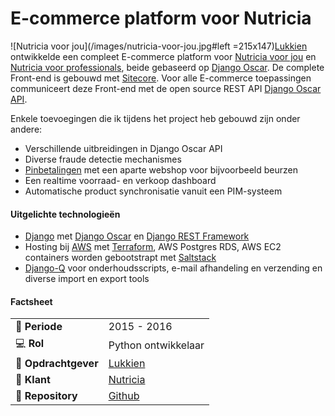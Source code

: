 # E-commerce platform voor Nutricia

![Nutricia voor jou](/images/nutricia-voor-jou.jpg#left =215x147)[Lukkien](http://www.lukkien.nl) ontwikkelde een compleet E-commerce platform voor [Nutricia voor jou](https://www.nutriciavoorjou.nl) en [Nutricia voor professionals](https://www.nutriciavoorprofessionals.nl/), beide gebaseerd op [Django Oscar](https://github.com/django-oscar/django-oscar). De complete Front-end is gebouwd met [Sitecore](https://www.sitecore.com). Voor alle E-commerce toepassingen communiceert deze Front-end met de open source REST API [Django Oscar API](https://django-oscar-api.readthedocs.io/en/latest/).

Enkele toevoegingen die ik tijdens het project heb gebouwd zijn onder andere:
- Verschillende uitbreidingen in Django Oscar API
- Diverse fraude detectie mechanismes
- [Pinbetalingen](https://payplaza.com/nutricia-implements-point2pay/) met een aparte webshop voor bijvoorbeeld beurzen
- Een realtime voorraad- en verkoop dashboard
- Automatische product synchronisatie vanuit een PIM-systeem


#### Uitgelichte technologieën
- [Django](https://www.djangoproject.com/) met [Django Oscar](https://github.com/django-oscar/django-oscar) en [Django REST Framework](https://www.django-rest-framework.org/)
- Hosting bij [AWS](https://aws.amazon.com/) met [Terraform](https://www.terraform.io/), AWS Postgres RDS, AWS EC2 containers worden gebootstrapt met [Saltstack](https://www.saltstack.com/)
- [Django-Q](https://django-q.readthedocs.io/en/latest/) voor onderhoudsscripts, e-mail afhandeling en verzending en diverse import en export tools


#### Factsheet
|                            |                                                             |
| -------------------------- | ----------------------------------------------------------- |
| :calendar: **Periode**     | 2015 - 2016                                                 |
| :computer: **Rol**         | Python ontwikkelaar                                         |
| :office: **Opdrachtgever** | [Lukkien](https://www.lukkien.com/)                         |
| :man: **Klant**            | [Nutricia](https://www.nutriciavoorjou.nl)                  |
| :link: **Repository**      | [Github](https://github.com/django-oscar/django-oscar-api/) |

